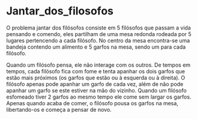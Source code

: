 # Jantar_dos_filosofos
 
O problema jantar dos filósofos consiste em 5 filósofos que passam a vida pensando e comendo, eles partilham de uma mesa redonda rodeada por 5 lugares pertencendo a cada filósofo. No centro da mesa encontra-se uma bandeja contendo um alimento e 5 garfos na mesa, sendo um para cada filósofo.

Quando um filósofo pensa, ele não interage com os outros. De tempos em tempos, cada filósofo fica com fome e tenta apanhar os dois garfos que estão mais próximos (os garfos que estão ou à esquerda ou à direita). O filósofo apenas pode apanhar um garfo de cada vez, além de não pode apanhar um garfo se este estiver na mão do vizinho. Quando um filósofo esfomeado tiver 2 garfos ao mesmo tempo ele come sem largar os garfos. Apenas quando acaba de comer, o filósofo pousa os garfos na mesa, libertando-os e começa a pensar de novo.
